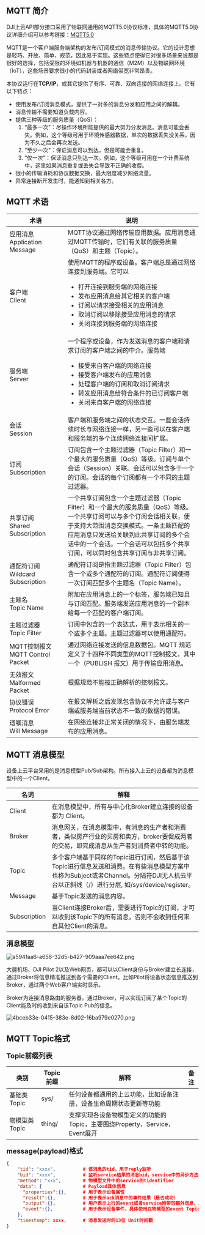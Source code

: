 ## MQTT 简介

DJI上云API部分接口采用了物联网通用的MQTT5.0协议标准，具体的MQTT5.0协议详细介绍可以参考链接：[MQTT5.0](http://mqtt.p2hp.com/mqtt-5-0)

MQTT是一个客户端服务端架构的发布/订阅模式的消息传输协议。它的设计思想是轻巧、开放、简单、规范，因此易于实现。这些特点使得它对很多场景来说都是很好的选择，包括受限的环境如机器与机器的通信（M2M）以及物联网环境（IoT），这些场景要求很小的代码封装或者网络带宽非常昂贵。

本协议运行在**TCP/IP**，或其它提供了有序、可靠、双向连接的网络连接上。它有以下特点：

- 使用发布/订阅消息模式，提供了一对多的消息分发和应用之间的解耦。
- 消息传输不需要知道负载内容。 
- 提供三种等级的服务质量（QoS）： 
  1. “最多一次”：尽操作环境所能提供的最大努力分发消息。消息可能会丢失。例如，这个等级可用于环境传感器数据，单次的数据丢失没关系，因为不久之后会再次发送。
  2. “至少一次”：保证消息可以到达，但是可能会重复。
  3. “仅一次”：保证消息只到达一次。例如，这个等级可用在一个计费系统中，这里如果消息重复或丢失会导致不正确的收费。
- 很小的传输消耗和协议数据交换，最大限度减少网络流量。
- 异常连接断开发生时，能通知到相关各方。 

## MQTT 术语


<table align="center" id="MQTT ">
  <thead>
    <tr>
      <th width="200">术语</th>
      <th width="700">说明</th>
    </tr>
  </thead>
  <tbody>
     <tr>
      <td>应用消息<br/>Application Message</td>
      <td>MQTT协议通过网络传输应用数据。应用消息通过MQTT传输时，它们有关联的服务质量（QoS）和主题（Topic）。</td>
    </tr>
     <tr>
      <td>客户端<br/>Client</td>
      <td>使用MQTT的程序或设备。客户端总是通过网络连接到服务端。它可以
      <ul>
      <li>打开连接到服务端的网络连接</li> 
      <li>发布应用消息给其它相关的客户端</li>  
      <li>订阅以请求接受相关的应用消息</li> 
      <li>取消订阅以移除接受应用消息的请求</li>  
      <li>关闭连接到服务端的网络连接</li> 
      </ul>
      </td>   
    </tr>
     <tr>
      <td>服务端<br/>Server</td>
      <td>一个程序或设备，作为发送消息的客户端和请求订阅的客户端之间的中介。服务端
      <ul>
      <li>接受来自客户端的网络连接</li> 
      <li>接受客户端发布的应用消息</li>  
      <li>处理客户端的订阅和取消订阅请求</li>  
      <li>转发应用消息给符合条件的已订阅客户端</li>  
      <li>关闭来自客户端的网络连接</li> 
      </ul>
      </td>   
    </tr>
     <tr>
      <td>会话<br/>Session</td>
      <td>客户端和服务端之间的状态交互。一些会话持续时长与网络连接一样，另一些可以在客户端和服务端的多个连续网络连接间扩展。</td>   
    </tr>
     <tr>
      <td>订阅<br/>Subscription</td>
      <td>订阅包含一个主题过滤器（Topic Filter）和一个最大的服务质量（QoS）等级。订阅与单个会话（Session）关联。会话可以包含多于一个的订阅。会话的每个订阅都有一个不同的主题过滤器。</td>   
    </tr>
     <tr>
      <td>共享订阅<br/>Shared Subscription</td>
      <td>一个共享订阅包含一个主题过滤器（Topic Filter）和一个最大的服务质量（QoS）等级。一个共享订阅可以与多个订阅会话相关联，便于支持大范围消息交换模式。一条主题匹配的应用消息只发送给关联到此共享订阅的多个会话中的一个会话。一个会话可以包括多个共享订阅，可以同时包含共享订阅与非共享订阅。</td>   
    </tr>
     <tr>
      <td>通配符订阅<br/>Wildcard Subscription</td>
      <td>通配符订阅是指主题过滤器（Topic Filter）包含一个或多个通配符的订阅。通配符订阅使得一次订阅匹配多个主题名（Topic Name）。</td>   
    </tr>
     <tr>
      <td>主题名<br/>Topic Name</td>
      <td>附加在应用消息上的一个标签，服务端已知且与订阅匹配。服务端发送应用消息的一个副本给每一个匹配的客户端订阅。</td>   
    </tr>
     <tr>
      <td>主题过滤器<br/>Topic Filter</td>
      <td>订阅中包含的一个表达式，用于表示相关的一个或多个主题。主题过滤器可以使用通配符。</td>   
    </tr>
     <tr>
      <td>MQTT控制报文<br/>MQTT Control Packet</td>
      <td>通过网络连接发送的信息数据包。MQTT 规范定义了十四种不同类型的MQTT控制报文，其中一个（PUBLISH 报文）用于传输应用消息。</td>   
    </tr>
     <tr>
      <td>无效报文<br/>Malformed Packet</td>
      <td>根据规范不能被正确解析的控制报文。</td>   
    </tr>
     <tr>
      <td>协议错误<br/>Protocol Error</td>
      <td>在报文解析之后发现包含协议不允许或与客户端或服务端当前状态不一致的数据的错误。</td>   
    </tr>
     <tr>
      <td>遗嘱消息<br/>Will Message</td>
      <td>在网络连接非正常关闭的情况下，由服务端发布的应用消息。</td>   
    </tr>
   </tbody>
</table>



## MQTT 消息模型

设备上云平台采用的是消息模型Pub/Sub架构。所有接入上云的设备都为消息模型中的一个Client。

| 名词         | 解释                                                         |
| ------------ | ------------------------------------------------------------ |
| Client       | 在消息模型中，所有与中心化Broker建立连接的设备都为 Client。  |
| Broker       | 消息网关，在消息模型中，有消息的生产者和消费者，类似房产行业的买房和卖方，broker要促成两者的交易，即完成消息从生产者到消费者中转的功能。 |
| Topic        | 多个客户端基于同样的Topic进行订阅，然后基于该Topic进行信息发送和消费。在有些消息模型方案中也称为Subject或者Channel。分隔符DJI无人机云平台以正斜线（/）进行分层, 如/sys/device/register。 |
| Message      | 基于Topic发送的消息内容。                                    |
| Subscription | 当Client连接Broker后，需要进行Topic的订阅，才可以收到该Topic下的所有消息，否则不会收到任何来自其他Client的消息。 |

**<font size=4>消息模型</font>**

![a594faa6-a656-32d5-b427-909aaa7ee642.png](https://terra-1-g.djicdn.com/84f990b0bbd145e6a3930de0c55d3b2b/admin/doc/db6618b6-fea0-40d1-a6d4-cce0509ace3d.png)


大疆机场、DJI Pilot 2以及Web网页，都可以以Client身份与Broker建立长连接，通过Broker将信息精准推送到各个需要的Client。比如Pilot将设备状态信息推送到Broker，通过两个Web客户端实时显示。

Broker为连接消息路由的服务器。通过Broker，可以实现订阅了某个Topic的Client能及时的收到来自该Topic Pub的信息。


![4bceb33e-0415-383e-8d02-16ba979e0270.png](https://terra-1-g.djicdn.com/84f990b0bbd145e6a3930de0c55d3b2b/admin/doc/dd5751f7-ff14-4013-8abc-429b0362658b.png)


## MQTT Topic格式

**<font size=4>Topic前缀列表</font>**

| 类别          | Topic前缀 | 解释                                                         | 备注 |
| ------------- | --------- | ------------------------------------------------------------ | ---- |
| 基础类Topic   | sys/      | 任何设备都通用的上云功能，比如设备注册，设备生命周期状态更新等功能 |      |
| 物模型类Topic | thing/    | 支撑实现各设备物模型定义的功能的Topic，主要围绕Property，Service，Event展开 |      |

**<font size=4>message(payload)格式</font>**

```json
{ 
    "tid": "xxxx",        	# 该消息的tid，用于reply监听
    "bid": "xxxx",        	# 监听service结果的消息bid，service中的异步方法不需要监听
    "method": "xxx",      	# 物模型文件中的service的tidentifier  
    "data": {             	# Payload具体信息
      "properties":{},  	# 用于表示设备属性 
      "result":{},    		# 用于表示ack消息中的事件结果（是否成功）  
      "output":{},    		# 用户表示上行的event或者service附带的额外信息，属于extention内容 
      "event":{},   		# 用于表示设备事件，具体使用在物模型的event Topic中
    },
    "timestamp": xxxx,    	# 消息发送时的13位 Unit时间戳
}
```
